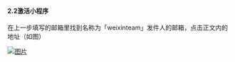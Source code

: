 #### 2.2激活小程序

在上一步填写的邮箱里找到名称为「weixinteam」发件人的邮箱，点击正文内的地址（如图）

[![图片](http://qrs.3l7c.com/shareyou/doc/pro/6feb8257-d0e5-4d27-a43d-ca0de967ecf9.027.png "图片")](http://qrs.3l7c.com/shareyou/doc/pro/6feb8257-d0e5-4d27-a43d-ca0de967ecf9.027.png)